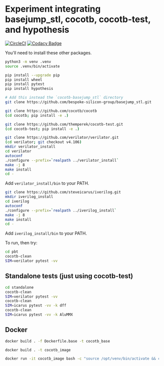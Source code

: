 # Experiment integrating basejump_stl, cocotb, cocotb-test, and hypothesis

[![CircleCI](https://circleci.com/gh/stevenmburns/cocotb-basejump_stl.svg?style=svg)](https://circleci.com/gh/stevenmburns/cocotb-basejump_stl)
[![Codacy Badge](https://api.codacy.com/project/badge/Grade/a05d3b1dcd264ff4adb4da7b3bdabb64)](https://www.codacy.com/manual/stevenmburns/cocotb-basejump_stl?utm_source=github.com&amp;utm_medium=referral&amp;utm_content=stevenmburns/cocotb-basejump_stl&amp;utm_campaign=Badge_Grade)

You'll need to install these other packages.
```bash
python3 -m venv .venv
source .venv/bin/activate

pip install --upgrade pip
pip install wheel
pip install pytest
pip install hypothesis

# Add this instead the `cocotb-basejump_stl` directory
git clone https://github.com/bespoke-silicon-group/basejump_stl.git

git clone https://github.com/cocotb/cocotb
(cd cocotb; pip install -e .)

git clone https://github.com/themperek/cocotb-test.git
(cd cocotb-test; pip install -e .)

git clone https://github.com/verilator/verilator.git
(cd verilator; git checkout v4.106)
mkdir verilator_install
cd verilator
autoconf
./configure --prefix=`realpath ../verilator_install`
make -j 8
make install
cd -
```
Add `verilator_install/bin` to your PATH.

```bash
git clone https://github.com/steveicarus/iverilog.git
mkdir iverilog_install
cd iverilog
autoconf
./configure --prefix=`realpath ../iverilog_install`
make -j 8
make install
cd -
```
Add `iverilog_install/bin` to your PATH.

To run, then try:
```bash
cd pbt
cocotb-clean
SIM=verilator pytest -vv
```

## Standalone tests (just using cocotb-test)
```bash
cd standalone
cocotb-clean
SIM=verilator pytest -vv
cocotb-clean
SIM=icarus pytest -vv -k dff
cocotb-clean
SIM=icarus pytest -vv -k AluMMX
```

## Docker

```bash
docker build . -f Dockerfile.base -t cocotb_base

docker build . -t cocotb_image

docker run -it cocotb_image bash -c "source /opt/venv/bin/activate && cd /pbt && SIM=verilator pytest"
```
